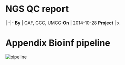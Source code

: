 # NGS QC report

 |
-|-
**By** | GAF, GCC, UMCG
**On** | 2014-10-28
**Project** | x


# 

# Appendix Bioinf pipeline
![pipeline](http://chapmanb.github.io/bcbb/lane_processing.png)
